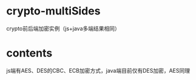 # crypto-multiSides
crypto前后端加密实例（js+java多端结果相同）

# contents
js端有AES、DES的CBC、ECB加密方式，java端目前仅有DES加密，AES同理
